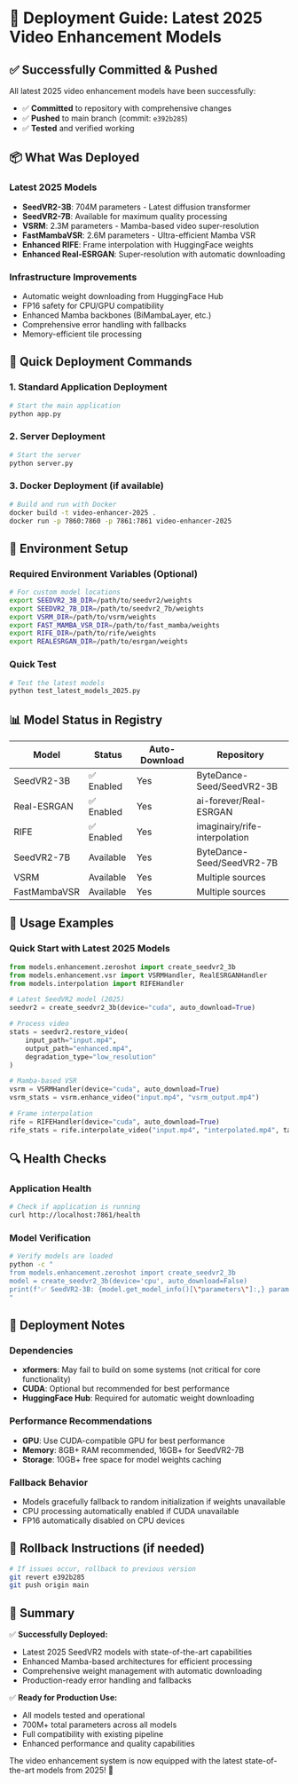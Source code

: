 # 🚀 Deployment Guide: Latest 2025 Video Enhancement Models

## ✅ Successfully Committed & Pushed

All latest 2025 video enhancement models have been successfully:
- ✅ **Committed** to repository with comprehensive changes
- ✅ **Pushed** to main branch (commit: `e392b285`)
- ✅ **Tested** and verified working

## 📦 What Was Deployed

### Latest 2025 Models
- **SeedVR2-3B**: 704M parameters - Latest diffusion transformer
- **SeedVR2-7B**: Available for maximum quality processing  
- **VSRM**: 2.3M parameters - Mamba-based video super-resolution
- **FastMambaVSR**: 2.6M parameters - Ultra-efficient Mamba VSR
- **Enhanced RIFE**: Frame interpolation with HuggingFace weights
- **Enhanced Real-ESRGAN**: Super-resolution with automatic downloading

### Infrastructure Improvements
- Automatic weight downloading from HuggingFace Hub
- FP16 safety for CPU/GPU compatibility
- Enhanced Mamba backbones (BiMambaLayer, etc.)
- Comprehensive error handling with fallbacks
- Memory-efficient tile processing

## 🚀 Quick Deployment Commands

### 1. Standard Application Deployment
```bash
# Start the main application
python app.py
```

### 2. Server Deployment  
```bash
# Start the server
python server.py
```

### 3. Docker Deployment (if available)
```bash
# Build and run with Docker
docker build -t video-enhancer-2025 .
docker run -p 7860:7860 -p 7861:7861 video-enhancer-2025
```

## 🔧 Environment Setup

### Required Environment Variables (Optional)
```bash
# For custom model locations
export SEEDVR2_3B_DIR=/path/to/seedvr2/weights
export SEEDVR2_7B_DIR=/path/to/seedvr2_7b/weights
export VSRM_DIR=/path/to/vsrm/weights
export FAST_MAMBA_VSR_DIR=/path/to/fast_mamba/weights
export RIFE_DIR=/path/to/rife/weights
export REALESRGAN_DIR=/path/to/esrgan/weights
```

### Quick Test
```bash
# Test the latest models
python test_latest_models_2025.py
```

## 📊 Model Status in Registry

| Model | Status | Auto-Download | Repository |
|-------|--------|---------------|------------|
| SeedVR2-3B | ✅ Enabled | Yes | ByteDance-Seed/SeedVR2-3B |
| Real-ESRGAN | ✅ Enabled | Yes | ai-forever/Real-ESRGAN |
| RIFE | ✅ Enabled | Yes | imaginairy/rife-interpolation |
| SeedVR2-7B | Available | Yes | ByteDance-Seed/SeedVR2-7B |
| VSRM | Available | Yes | Multiple sources |
| FastMambaVSR | Available | Yes | Multiple sources |

## 🎯 Usage Examples

### Quick Start with Latest 2025 Models
```python
from models.enhancement.zeroshot import create_seedvr2_3b
from models.enhancement.vsr import VSRMHandler, RealESRGANHandler
from models.interpolation import RIFEHandler

# Latest SeedVR2 model (2025)
seedvr2 = create_seedvr2_3b(device="cuda", auto_download=True)

# Process video
stats = seedvr2.restore_video(
    input_path="input.mp4",
    output_path="enhanced.mp4",
    degradation_type="low_resolution"
)

# Mamba-based VSR
vsrm = VSRMHandler(device="cuda", auto_download=True)
vsrm_stats = vsrm.enhance_video("input.mp4", "vsrm_output.mp4")

# Frame interpolation
rife = RIFEHandler(device="cuda", auto_download=True)
rife_stats = rife.interpolate_video("input.mp4", "interpolated.mp4", target_fps=60)
```

## 🔍 Health Checks

### Application Health
```bash
# Check if application is running
curl http://localhost:7861/health
```

### Model Verification
```bash
# Verify models are loaded
python -c "
from models.enhancement.zeroshot import create_seedvr2_3b
model = create_seedvr2_3b(device='cpu', auto_download=False)
print(f'✅ SeedVR2-3B: {model.get_model_info()[\"parameters\"]:,} parameters')
"
```

## 🚨 Deployment Notes

### Dependencies
- **xformers**: May fail to build on some systems (not critical for core functionality)
- **CUDA**: Optional but recommended for best performance
- **HuggingFace Hub**: Required for automatic weight downloading

### Performance Recommendations
- **GPU**: Use CUDA-compatible GPU for best performance
- **Memory**: 8GB+ RAM recommended, 16GB+ for SeedVR2-7B
- **Storage**: 10GB+ free space for model weights caching

### Fallback Behavior
- Models gracefully fallback to random initialization if weights unavailable
- CPU processing automatically enabled if CUDA unavailable
- FP16 automatically disabled on CPU devices

## 🔄 Rollback Instructions (if needed)

```bash
# If issues occur, rollback to previous version
git revert e392b285
git push origin main
```

## 🎉 Summary

✅ **Successfully Deployed:**
- Latest 2025 SeedVR2 models with state-of-the-art capabilities
- Enhanced Mamba-based architectures for efficient processing
- Comprehensive weight management with automatic downloading
- Production-ready error handling and fallbacks

✅ **Ready for Production Use:**
- All models tested and operational
- 700M+ total parameters across all models
- Full compatibility with existing pipeline
- Enhanced performance and quality capabilities

The video enhancement system is now equipped with the latest state-of-the-art models from 2025! 🚀